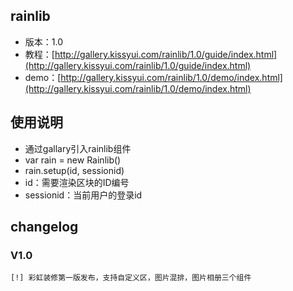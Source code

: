 ## rainlib

* 版本：1.0
* 教程：[http://gallery.kissyui.com/rainlib/1.0/guide/index.html](http://gallery.kissyui.com/rainlib/1.0/guide/index.html)
* demo：[http://gallery.kissyui.com/rainlib/1.0/demo/index.html](http://gallery.kissyui.com/rainlib/1.0/demo/index.html)

## 使用说明
  * 通过gallary引入rainlib组件
  * var rain = new Rainlib()
  * rain.setup(id, sessionid)
  * id：需要渲染区块的ID编号
  * sessionid：当前用户的登录id

## changelog

### V1.0

    [!] 彩虹装修第一版发布，支持自定义区，图片混排，图片相册三个组件



